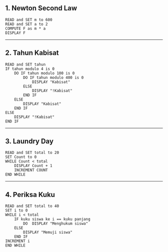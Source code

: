## 1. Newton Second Law

    READ and SET m to 600
    READ and SET a to 2
    COMPUTE F as m * a
    DISPLAY F

------------------------------------------------------------------------------

## 2. Tahun Kabisat

    READ and SET tahun
    IF tahun modulo 4 is 0
        DO IF tahun modulo 100 is 0
            DO IF tahun modulo 400 is 0
                DISPLAY "Kabisat"
            ELSE 
                DISPLAY "!Kabisat"
            END IF
        ELSE 
            DISPLAY "Kabisat"
        END IF
    ELSE 
        DISPLAY "!Kabisat"
    END IF

------------------------------------------------------------------------------

## 3. Laundry Day

    READ and SET total to 20
    SET Count to 0
    WHILE Count < total
        DISPLAY Count + 1
        INCREMENT COUNT
    END WHILE

------------------------------------------------------------------------------

## 4. Periksa Kuku

    READ and SET total to 40
    SET i to 0
    WHILE i < total
        IF kuku siswa ke i == kuku panjang
            DO  DISPLAY "Menghukum siswa"
        ELSE 
            DISPLAY "Memuji siswa"
        END IF
    INCREMENT i
    END WHILE
